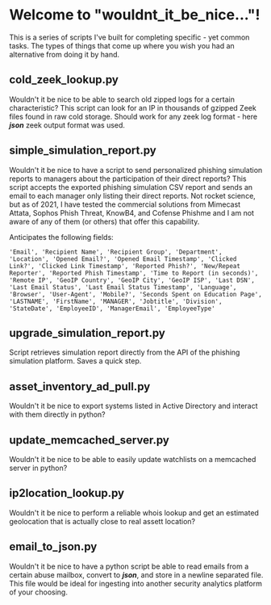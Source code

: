 # Welcome to "wouldnt_it_be_nice..."!
This is a series of scripts I've built for completing specific - yet common tasks. The types of things that come up where you wish you had an alternative from doing it by hand.

## cold_zeek_lookup.py
Wouldn't it be nice to be able to search old zipped logs for a certain characteristic? 
This script can look for an IP in thousands of gzipped Zeek files found in raw cold storage. 
Should work for any zeek log format - here ***json*** zeek output format was used. 

## simple_simulation_report.py
Wouldn't it be nice to have a script to send personalized phishing simulation reports to managers about the participation of their direct reports? 
This script accepts the exported phishing simulation CSV report and sends an email to each manager only listing their direct reports. Not rocket science, but as of 2021, I have tested the commercial solutions from Mimecast Attata, Sophos Phish Threat, KnowB4, and Cofense Phishme and I am not aware of any of them (or others) that offer this capability. 

Anticipates the following fields: 
    
    'Email', 'Recipient Name', 'Recipient Group', 'Department', 'Location', 'Opened Email?', 'Opened Email Timestamp', 'Clicked Link?', 'Clicked Link Timestamp', 'Reported Phish?', 'New/Repeat Reporter', 'Reported Phish Timestamp', 'Time to Report (in seconds)', 'Remote IP', 'GeoIP Country', 'GeoIP City', 'GeoIP ISP', 'Last DSN', 'Last Email Status', 'Last Email Status Timestamp', 'Language', 'Browser', 'User-Agent', 'Mobile?', 'Seconds Spent on Education Page', 'LASTNAME', 'FirstName', 'MANAGER', 'Jobtitle', 'Division', 'StateDate', 'EmployeeID', 'ManagerEmail', 'EmployeeType'

## upgrade_simulation_report.py
Script retrieves simulation report directly from the API of the phishing simulation platform. Saves a quick step. 

## asset_inventory_ad_pull.py
Wouldn't it be nice to export systems listed in Active Directory and interact with them directly in python? 

## update_memcached_server.py
Wouldn't it be nice to be able to easily update watchlists on a memcached server in python? 

## ip2location_lookup.py
Wouldn't it be nice to perform a reliable whois lookup and get an estimated geolocation that is actually close to real assett location? 

## email_to_json.py
Wouldn't it be nice to have a python script be able to read emails from a certain abuse mailbox, convert to ***json***, and store in a newline separated file. 
This file would be ideal for ingesting into another security analytics platform of your choosing. 
